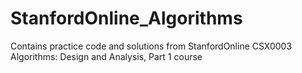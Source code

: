 # StanfordOnline_Algorithms
Contains practice code and solutions from StanfordOnline CSX0003 Algorithms: Design and Analysis, Part 1 course
